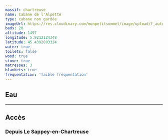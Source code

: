 ```yaml
---
massif: chartreuse
name: Cabane de l'Alpette
type: cabane non gardée
imageUrl: https://res.cloudinary.com/monpetitsommet/image/upload/f_auto,q_auto/v1590923291/chartreuse/cabane-de-l-alpette-1_aj09pn.jpg
beds: 20
altitude: 1497
longitude: 5.9212124348
latitude: 45.4392893324
water: true
toilets: false
wood: true
stove: true
matresses: 3
blankets: true
frequentation: 'faible fréquentation'
---
```


## Eau

---

## Accès

### Depuis Le Sappey-en-Chartreuse
